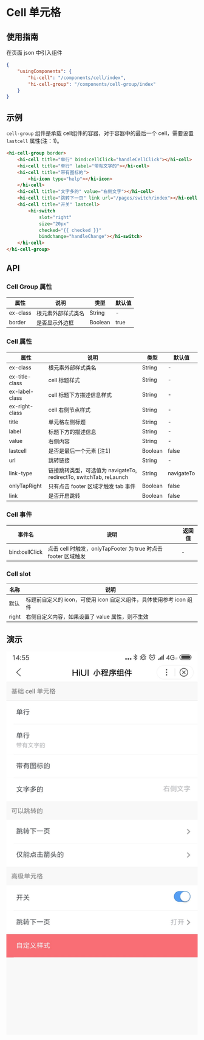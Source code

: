 # Cell 单元格  
## 使用指南  
在页面 json 中引入组件   

```json    
{
    "usingComponents": {
        "hi-cell": "/components/cell/index",
        "hi-cell-group": "/components/cell-group/index"
    }
} 
```

## 示例    
`cell-group` 组件是承载 cell组件的容器，对于容器中的最后一个 cell，需要设置 `lastcell` 属性(注：1)。

```html  
<hi-cell-group border>
    <hi-cell title="单行" bind:cellClick="handleCellClick"></hi-cell>
    <hi-cell title="单行" label="带有文字的"></hi-cell>
    <hi-cell title="带有图标的">
        <hi-icon type="help"></hi-icon>
    </hi-cell>
    <hi-cell title="文字多的" value="右侧文字"></hi-cell>
    <hi-cell title="跳转下一页" link url="/pages/switch/index"></hi-cell>
    <hi-cell title="开关" lastcell>
        <hi-switch 
            slot="right" 
            size="20px" 
            checked="{{ checked }}"
            bindchange="handleChange"></hi-switch>
    </hi-cell>
</hi-cell-group>  
```

## API  
### Cell Group 属性  
| 属性 | 说明 | 类型 | 默认值 |
| --- | --- | --- | --- |
| ex-class | 根元素外部样式类名 | String | - |
| border | 是否显示外边框 | Boolean | true |

### Cell 属性    
| 属性 | 说明 | 类型 | 默认值 |
| --- | --- | --- | --- |
| ex-class | 根元素外部样式类名 | String | - |
| ex-title-class | cell 标题样式 | String | - |
| ex-label-class | cell 标题下方描述信息样式 | String | - |
| ex-right-class | cell 右侧节点样式 | String | - |
| title | 单元格左侧标题 | String | - |
| label | 标题下方的描述信息  | String | - |
| value | 右侧内容 | String | - |
| lastcell | 是否是最后一个元素 [注1] | Boolean | false |
| url | 跳转链接 | String | - |
| link-type | 链接跳转类型，可选值为 navigateTo, redirectTo, switchTab, reLaunch  | String | navigateTo |
| onlyTapRight | 只有点击 footer 区域才触发 tab 事件 | Boolean | false |
| link | 是否开启跳转 | Boolean | false | 

### Cell 事件  
| 事件名 | 说明 | 返回值 |
| --- | --- | --- |
| bind:cellClick | 点击 cell 时触发，onlyTapFooter 为 true 时点击 footer 区域触发 | - |  

### Cell slot  
| 名称 | 说明 |
| --- | --- |
| 默认 | 标题前自定义的 icon，可使用 icon 自定义组件，具体使用参考 icon 组件 |
| right | 右侧自定义内容，如果设置了 value 属性，则不生效 |

## 演示
![layout](./images/8.png)


